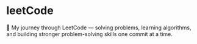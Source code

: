 # leetCode
📘 My journey through LeetCode — solving problems, learning algorithms, and building stronger problem-solving skills one commit at a time.

